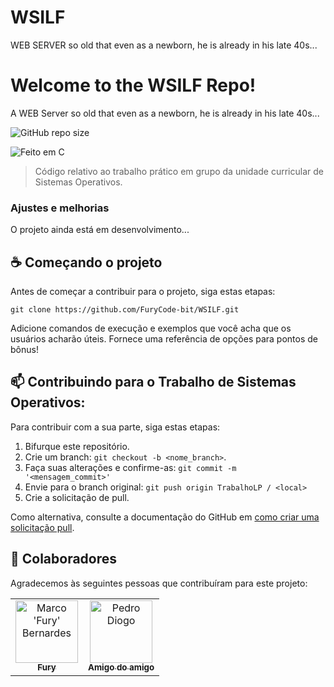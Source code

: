 # WSILF
WEB SERVER so old that even as a newborn, he is already in his late 40s...

# Welcome to the WSILF Repo!
A WEB Server so old that even as a newborn, he is already in his late 40s...

<!---Esses são exemplos. Veja https://shields.io para outras pessoas ou para personalizar este conjunto de escudos. Você pode querer incluir dependências, status do projeto e informações de licença aqui--->

![GitHub repo size](https://img.shields.io/github/repo-size/FuryCode-bit/WSILF?color=blue&label=Tamanho&style=plastic)

<img src="https://programadoresbrasil.com.br/wp-content/uploads/2020/05/C-programming-1024x530-1.jpg" alt="Feito em C">

> Código relativo ao trabalho prático em grupo da unidade curricular de Sistemas Operativos.

### Ajustes e melhorias

O projeto ainda está em desenvolvimento...

## ☕ Começando o projeto

Antes de começar a contribuir para o projeto, siga estas etapas:

```
git clone https://github.com/FuryCode-bit/WSILF.git
```

Adicione comandos de execução e exemplos que você acha que os usuários acharão úteis. Fornece uma referência de opções para pontos de bônus!

## 📫 Contribuindo para o Trabalho de Sistemas Operativos:
<!---Se o seu README for longo ou se você tiver algum processo ou etapas específicas que deseja que os contribuidores sigam, considere a criação de um arquivo CONTRIBUTING.md separado--->
Para contribuir com a sua parte, siga estas etapas:

1. Bifurque este repositório.
2. Crie um branch: `git checkout -b <nome_branch>`.
3. Faça suas alterações e confirme-as: `git commit -m '<mensagem_commit>'`
4. Envie para o branch original: `git push origin TrabalhoLP / <local>`
5. Crie a solicitação de pull.

Como alternativa, consulte a documentação do GitHub em [como criar uma solicitação pull](https://help.github.com/en/github/collaborating-with-issues-and-pull-requests/creating-a-pull-request).

## 🤝 Colaboradores

Agradecemos às seguintes pessoas que contribuíram para este projeto:

<table>
  <tr>
    <td align="center">
      <a href="https://github.com/FuryCode-bit">
        <img src="https://avatars2.githubusercontent.com/u/62396294?s=400&u=7017c42401bedbcc13df785146962b6cd128e658&v=4" width="100px;" alt="Marco 'Fury' Bernardes"/><br>
        <sub>
          <b>Fury</b>
        </sub>
      </a>
    </td>
    <td align="center">
      <a href="https://github.com/pedrodiogop">
        <img src="https://avatars.githubusercontent.com/u/105749703?v=4" width="100px;" alt="Pedro Diogo"/><br>
        <sub>
          <b>Amigo do amigo</b>
        </sub>
      </a>
    </td>
    <!--<td align="center">
      <a href="#">
        <img src="https://miro.medium.com/max/360/0*1SkS3mSorArvY9kS.jpg" width="100px;" alt="Foto do Steve Jobs"/><br>
        <sub>
          <b>Steve Jobs</b>
        </sub>
      </a>
    </td>-->
  </tr>
</table>
